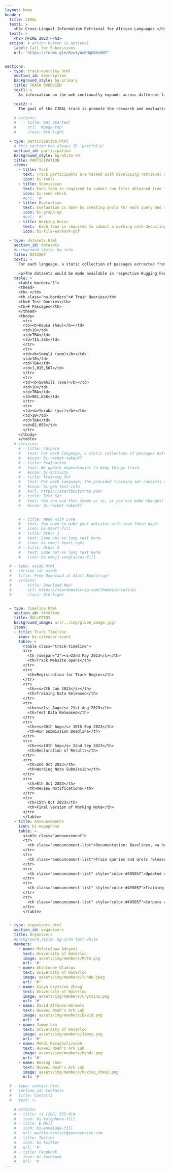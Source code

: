 ```yaml
---
layout: home
header:
  title: CIRAL
  text1: >
    <h3> Cross-Lingual Information Retrieval for African Languages </h3>
  text2: >
    <h2> @FIRE 2023 </h2>
  action: # action button is optional
    label: Call for Submissions
    url: "https://forms.gle/Rzw1yWoDHqGBXv8N7"


sections:
  - type: track-overview.html
    section_id: description
    background_style: bg-primary
    title: TRACK OVERVIEW
    text1: >
      As information on the web continually expands across different languages, Cross-lingual information retrieval (CLIR) systems which enable users search in one language and retrieve documents in another are becoming increasingly important. Research in CLIR for African languages is also growing, and these methods often require African CLIR test collections to adequately evaluate systems and expand research. Collections have been curated which either include some African languages or solely focus on African languages, however, these collections are mostly created via translation or synthetically and could be prone to bias and translation issues.

    text2: >
      The goal of the CIRAL track is promote the research and evaluation of CLIR for African languages. With the intent of curating a human-annotated test collection through a community shared task, our track entails retrieval between English and four African languages which are Hausa, Somali, Swahili and Yoruba. Given the low-resourced nature of African languages, this track also focuses on fostering CLIR research and evaluation in low-resource settings, and hence the development of retrieval systems that are well suited for such tasks.

    # actions:
    #   - title: Get Started!
    #     url: '#page-top'
    #     class: btn-light

  - type: participation.html
    # this section has always ID 'portfolio'
    section_id: participation
    background_style: bg-white-50
    title: PARTICIPATION
    items:
      - title: Task
        text: Track participants are tasked with developing retrieval systems that return <em>documents</em> in a specified African language when issued a query in English. Retrieval is done at the passage level, with queries formulated as natural language questions and passages relevant to a given query are those with answers to the question. More details on the training and tests sets are provided in the <a href="#datasets">Dataset</a> section.
        icon: bi-tools
      - title: Submission
        text: Each team is required to submit run files obtained from their retrieval systems in the 6 column standard TREC format. Submissions are expected to be 2 to 3 per language, but with a cap of 3. Participants with more than 3 submissions in any of the languages would have the top 3 selected based on ranking by the team. Run files can be submitted using this <a href="https://forms.gle/M1XJi39evHfibPMB9">form</a>
        icon: bi-send-check
        #url: '#'
      - title: Evaluation
        text: Evaluation is done by creating pools for each query and manually judging for the binary relevance of retrieved passages (pooling depth is <em>k = 20</em>). Using the provided judgements, the submitted run files are evaluated with the following standard retrieval metrics - Recall@100 and nDCG@20.
        icon: bi-graph-up
        #url: '#'
      - title: Working Notes
        text:  Each team is required to submit a working note detailing their proposed retrieval system and approach to the task. The required format for the working note is the <b>Single Coulmn CEUR format</b>, with a minimum of 5 pages. Submissions would be made to the track’s email at <a href="mailto:ciralproject23@gmail.com">ciralproject23@gmail.com</a>.
        icon: bi-file-earmark-pdf

  - type: datasets.html
    section_id: datasets
    #background_style: bg-info
    title: DATASET
    text1: >
      For each language, a static collection of passages extracted from news articles is provided. The training set comprises of the static collection, approximately 10 queries per language and some binary relevance judgements for each query. <b>The queries and qrels in the train set serve as samples to help analyze relevance, and explore approaches while using the qrels for evaluation.</b> The statistics of the collection is documented in the dataset repo, and can also be found in the table on the right.

      <p>The datasets would be made available in respective Hugging Face repos (<a href="https://huggingface.co/datasets/CIRAL/ciral-corpus">Corpus</a>, <a href="https://huggingface.co/datasets/CIRAL/ciral/tree/main">Queries and Jugdements</a>)  according to the release date for each set. Participants can request for access to the training and test sets.</p>
    table: >
      <table border="1">
      <thead>
      <th> </th>
      <th class="no-borders"># Train Queries</th>
      <th># Test Queries</th>
      <th># Passages</th>
      </thead>
      <tbody>
        <tr>
        <td><b>Hausa (hau)</b></td>
        <td>10</td>
        <td>TBA</td>
        <td>715,355</td>
        </tr>
        <tr>
        <td><b>Somali (som)</b></td>
        <td>10</td>
        <td>TBA</td>
        <td>1,015,567</td>
        </tr>
        <tr>
        <td><b>Swahili (swa)</b></td>
        <td>10</td>
        <td>TBA</td>
        <td>981,658</td>
        </tr>
        <tr>
        <td><b>Yoruba (yor)</b></td>
        <td>10</td>
        <td>TBA</td>
        <td>82,095</td>
        </tr>
      </tbody>
      </table>
    # services:
      # - title: Corpora
      #   text: For each language, a static collection of passages extracted from news articles is provided. The news articles are obtained from the indigenous websites 
      #   #icon: bi-rocket-takeoff
      # - title: Evaluation
      #   text: We update dependencies to keep things fresh.
      #   #icon: bi-activity
      # - title: Training Set
      #   text: For each language, the provided training set consists of a monolingual collection of passages, approximately 10 queries and a few (an average of 10) relevance judgments for each query. These relevance judgments would help participants with analysis as well as tune their prototype systems.
      #   #icon: bi-gem text-info
      #   #url: https://startbootstrap.com/
      # - title: Test Set
      #   text: You can use this theme as is, or you can make changes!
      #   #icon: bi-rocket-takeoff


      # - title: Made with Love
      #   text: You have to make your websites with love these days!
      #   icon: bi-heart-fill
      # - title: Other 1
      #   text: Some not-so long text here.
      #   icon: bi-emoji-heart-eyes
      # - title: Other 2
      #   text: Some not-so long text here.
      #   icon: bi-emoji-sunglasses-fill

  # - type: aside.html
  #   section_id: aside
  #   title: Free Download at Start Bootstrap!
  #   actions:
  #     - title: Download Now!
  #       url: https://startbootstrap.com/themes/creative/
  #       class: btn-light


  - type: timeline.html
    section_id: timeline
    title: BULLETINS
    background_image: url(../img/globe_image.jpg)
    items:
    - title: Track Timeline
      icon: bi-calendar-event
      table: >
        <table class="track-timeline">
        <tr>
          <th rowspan="2"><s>22nd May 2023</s></th>
          <th>Track Website opens</th>
        </tr>
        <tr>
          <th>Registration for Track Begins</th>
        </tr>
        <tr>
          <th><s>7th Jun 2023</s></th>
          <th>Training Data Released</th>
        </tr>
        <tr>
          <th><s>1st Aug</s> 21st Aug 2023</th>
          <th>Test Data Released</th>
        </tr>
        <tr>
          <th><s>30th Aug</s> 10th Sep 2023</th>
          <th>Run Submission Deadline</th>
        </tr>
        <tr>
          <th><s>10th Sep</s> 22nd Sep 2023</th>
          <th>Declaration of Results</th>
        </tr>
        <tr>
          <th>2nd Oct 2023</th>
          <th>Working Note Submission</th>
        </tr>
        <tr>
          <th>8th Oct 2023</th>
          <th>Review Notifications</th>
        </tr>
        <tr>
          <th>15th Oct 2023</th>
          <th>Final Version of Working Note</th>
        </tr>
        </table>
    - title: Announcements
      icon: bi-megaphone
      table: >
        <table class="announcement">
        <tr>
          <th class="announcement-list">Documentation: Baselines, <a href="https://github.com/ciralproject/ciral/blob/main/Guidelines/README.md">Starting with IR/CIRAL</a></th>
        </tr>
        <tr>
          <th class="announcement-list">Train queries and qrels released for Swahili and Somali <a href="https://huggingface.co/datasets/CIRAL/ciral/tree/main">here</a></th>
        </tr>
        <tr>
          <th class="announcement-list" style="color:#495057">Updated version of corpora available in Hugging Face <a href="https://huggingface.co/datasets/CIRAL/ciral-corpus">repo</a></th>
        </tr>
        <tr>
          <th class="announcement-list" style="color:#495057">Training data released for Hausa and Yoruba <a href="https://huggingface.co/datasets/CIRAL/ciral">here</a></th>
        </tr>
        <tr>
          <th class="announcement-list" style="color:#495057">Corpora available <a href="https://huggingface.co/datasets/CIRAL/ciral-corpus">here</a></th>
        </tr>
        </table>


  - type: organizers.html
    section_id: organizers
    title: Organizers
    #background_style: bg-info text-white
    members:
      - name: Mofetoluwa Adeyemi
        text: University of Waterloo
        image: assets/img/members/Mofe.png
        url: '#'
      - name: Akintunde Oladipo
        text: University of Waterloo
        image: assets/img/members/Tunde.jpeg
        url: '#'
      - name: Xinyu Crystina Zhang
        text: University of Waterloo
        image: assets/img/members/Crystina.png
        url: '#'
      - name: David Alfonso-Hermelo
        text: Huawei Noah's Ark Lab
        image: assets/img/members/David.png
        url: '#'
      - name: Jimmy Lin
        text: University of Waterloo
        image: assets/img/members/Jimmy.png
        url: '#'
      - name: Mehdi Rezagholizadeh
        text: Huawei Noah's Ark Lab
        image: assets/img/members/Mehdi.png
        url: '#'
      - name: Boxing Chen
        text: Huawei Noah's Ark Lab
        image: assets/img/members/boxing_chen2.png
        url: '#'

  # - type: contact.html
  #   section_id: contacts
  #   title: Contacts
  #   text: >-

    # actions:
    # - title: +1 (202) 555-014
    #   icon: bi-telephone-fill
    # - title: E-Mail
    #   icon: bi-envelope-fill
    #   url: mailto:contact@yourwebsite.com
    # - title: Twitter
    #   icon: bi-twitter
    #   url: '#'
    # - title: Facebook
    #   icon: bi-facebook
    #   url: '#'
---
```


